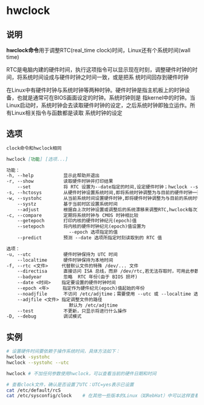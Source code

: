 # **hwclock**

## 说明

**hwclock命令**用于调整RTC(real_time clock)时间，Linux还有个系统时间(wall time)

RTC是电脑内建的硬件时间，执行这项指令可以显示现在时刻，调整硬件时钟的时间，将系统时间设成与硬件时钟之时间一致，或是把系
统时间回存到硬件时钟

在Linux中有硬件时钟与系统时钟等两种时钟。硬件时钟是指主机板上的时钟设备，也就是通常可在BIOS画面设定的时钟。系统时钟则是
指kernel中的时钟。当Linux启动时，系统时钟会去读取硬件时钟的设定，之后系统时钟即独立运作。所有Linux相关指令与函数都是读取
系统时钟的设定

## 选项

```markdown
clock命令和hwclock相同

hwclock [功能] [选项...]

功能：
-h, --help           显示此帮助并退出
-r, --show           读取硬件时钟并打印结果
    --set            将 RTC 设置为--date指定的时间,设定硬件时钟；hwclock --set --date='28/3/2018 12:34:00'
-s, --hctosys        从硬件时钟设置系统时间,即将系统时钟调整为与目前的硬件时钟一致
-w, --systohc        从当前系统时间设置硬件时钟,即将硬件时钟调整为与目前的系统时钟一致
    --systz          基于当前时区设置系统时间
    --adjust         根据自上次时钟设置或调整后的系统漂移来调整RTC,hwclock每次更改硬件时钟都会记录在/etc/adjtime中
-c, --compare        定期将系统时钟与 CMOS 时钟相比较
    --getepoch       打印内核的硬件时钟纪元(epoch)值
    --setepoch       将内核的硬件时钟纪元(epoch)值设置为
                       --epoch 选项指定的值
    --predict        预测 --date 选项所指定时刻读取到的 RTC 值

选项：
-u, --utc            硬件时钟保持为 UTC 时间
    --localtime      硬件时钟保持为本地时间
-f, --rtc <文件>     代替默认文件的特殊 /dev/... 文件
    --directisa      直接访问 ISA 总线，而非 /dev/rtc,若无法存取时，可用此参数直接以I/O指令来存取硬件时钟
    --badyear        忽略  RTC 年份(由于 BIOS 损坏)
    --date <时间>    指定要设置的硬件时钟时间
    --epoch <年>     指定作为硬件纪元(epoch)值起始的年份
    --noadjfile      不访问 /etc/adjtime；需要使用 --utc 或 --localtime 选项
    --adjfile <文件> 指定调整文件的路径
                       默认为 /etc/adjtime
    --test           不更新，只显示将进行什么操作
-D, --debug          调试模式

```

## 实例

```bash
# 设置硬件时间要依赖于操作系统时间，具体方法如下：
hwclock -systohc
hwclock --systohc --utc

hwclock # 不加任何参数使用hwclock，可以查看当前的硬件日期和时间

# 查看clock文件，确认是否设置了UTC：UTC=yes表示已设置
cat /etc/default/rcS
cat /etc/sysconfig/clock    # 在其他一些版本的Linux（如RebHat）中可以这样查看

```

